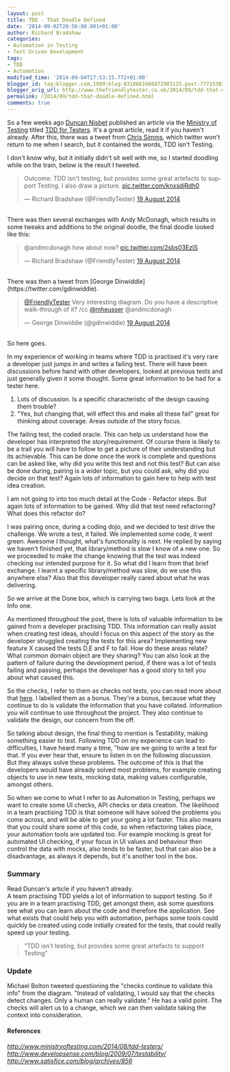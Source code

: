 ```yaml
---
layout: post
title: TDD - That Doodle Defined
date: '2014-09-02T20:56:00.001+01:00'
author: Richard Bradshaw
categories:
- Automation in Testing
- Test Driven Development
tags:
- TDD
- Automation
modified_time: '2014-09-04T17:53:15.772+01:00'
blogger_id: tag:blogger.com,1999:blog-8318661666872903125.post-7771538339050672032
blogger_orig_url: http://www.thefriendlytester.co.uk/2014/09/tdd-that-doodle-defined.html
permalink: /2014/09/tdd-that-doodle-defined.html
comments: true
---
```


So a few weeks ago [Duncan Nisbet](https://twitter.com/DuncNisbet) published an article via the [Ministry of Testing](http://www.ministryoftesting.com/) titled [TDD for Testers](http://www.ministryoftesting.com/2014/08/tdd-testers/). It's a great article, read it if you haven't already. After this, there was a tweet from [Chris Simms](https://twitter.com/kinofrost), which twitter won't return to me when I search, but it contained the words, TDD isn't Testing.  

I don't know why, but it initially didn't sit well with me, so I started doodling while on the train, below is the result I tweeted.  

<blockquote class="twitter-tweet tw-align-center" data-lang="en-gb"><p lang="en" dir="ltr">Outcome: TDD isn&#39;t testing, but provides some great artefacts to support Testing. I also draw a picture. <a href="http://t.co/knxsdjRdh0">pic.twitter.com/knxsdjRdh0</a></p>&mdash; Richard Bradshaw (@FriendlyTester) <a href="https://twitter.com/FriendlyTester/status/501665754069368833">19 August 2014</a></blockquote>
<script async src="//platform.twitter.com/widgets.js" charset="utf-8"></script>
<br>
There was then several exchanges with Andy McDonagh, which results in some tweaks and additions to the original doodle, the final doodle looked like this:  

<blockquote class="twitter-tweet tw-align-center" data-lang="en-gb"><p lang="en" dir="ltr">@andmcdonagh how about now? <a href="http://t.co/2sbs03EzlS">pic.twitter.com/2sbs03EzlS</a></p>&mdash; Richard Bradshaw (@FriendlyTester) <a href="https://twitter.com/FriendlyTester/status/501706686550134784">19 August 2014</a></blockquote>
<script async src="//platform.twitter.com/widgets.js" charset="utf-8"></script>
<br>
There was then a tweet from [George Dinwiddle](https://twitter.com/gdinwiddie).  

<blockquote class="twitter-tweet tw-align-center" data-lang="en-gb"><p lang="en" dir="ltr"><a href="https://twitter.com/FriendlyTester">@FriendlyTester</a> Very interesting diagram. Do you have a descriptive walk-through of it? /cc <a href="https://twitter.com/mheusser">@mheusser</a> @andmcdonagh</p>&mdash; George Dinwiddie (@gdinwiddie) <a href="https://twitter.com/gdinwiddie/status/501707285337763840">19 August 2014</a></blockquote>

<br>
So here goes.  

In my experience of working in teams where TDD is practised it's very rare a developer just jumps in and writes a failing test. There will have been discussions before hand with other developers, looked at previous tests and just generally given it some thought. Some great information to be had for a tester here.  

1) Lots of discussion. Is a specific characteristic of the design causing them trouble?  
2) "Yes, but changing that, will effect this and make all these fail" great for thinking about coverage. Areas outside of the story focus.  

The failing test, the coded oracle. This can help us understand how the developer has interpreted the story/requirement. Of course there is likely to be a trail you will have to follow to get a picture of their understanding but its achievable. This can be done once the work is complete and questions can be asked like, why did you write this test and not this test? But can also be done during, pairing is a wider topic, but you could ask, why did you decide on that test? Again lots of information to gain here to help with test idea creation.  

I am not going to into too much detail at the Code - Refactor steps. But again lots of information to be gained. Why did that test need refactoring? What does this refactor do?  

I was pairing once, during a coding dojo, and we decided to test drive the challenge. We wrote a test, it failed. We implemented some code, it went green. Awesome I thought, what's functionality is next. He replied by saying we haven't finished yet, that library/method is slow I know of a new one. So we proceeded to make the change knowing that the test was indeed checking our intended purpose for it. So what did I learn from that brief exchange. I learnt a specific library/method was slow, do we use this anywhere else? Also that this developer really cared about what he was delivering.  

So we arrive at the Done box, which is carrying two bags. Lets look at the Info one.  

As mentioned throughout the post, there is lots of valuable information to be gained from a developer practising TDD. This information can really assist when creating test ideas, should I focus on this aspect of the story as the developer struggled creating the tests for this area? Implementing new feature X caused the tests D,E and F to fail. How do these areas relate? What common domain object are they sharing? You can also look at the pattern of failure during the development period, if there was a lot of tests failing and passing, perhaps the developer has a good story to tell you about what caused this.  

So the checks, I refer to them as checks not tests, you can read more about that [here](http://www.satisfice.com/blog/archives/856). I labelled them as a bonus. They're a bonus, because what they continue to do is validate the information that you have collated. information you will continue to use throughout the project. They also continue to validate the design, our concern from the off.  

So talking about design, the final thing to mention is Testability, making something easier to test. Following TDD on my experience can lead to difficulties, I have heard many a time, "how are we going to write a test for that. If you ever hear that, ensure to listen in on the following discussion. But they always solve these problems. The outcome of this is that the developers would have already solved most problems, for example creating objects to use in new tests, mocking data, making values configurable, amongst others.  

So when we come to what I refer to as Automation in Testing, perhaps we want to create some UI checks, API checks or data creation. The likelihood in a team practising TDD is that someone will have solved the problems you come across, and will be able to get your going a lot faster. This also means that you could share some of this code, so when refactoring takes place, your automation tools are updated too. For example mocking is great for automated UI checking, if your focus in UI values and behaviour then control the data with mocks, also tends to be faster, but that can also be a disadvantage, as always it depends, but it's another tool in the box.  

### Summary 
Read Duncan's article if you haven't already.  
A team practising TDD yields a lot of information to support testing. So if you are in a team practising TDD, get amongst them, ask some questions see what you can learn about the code and therefore the application. See what exists that could help you with automation, perhaps some tools could quickly be created using code initially created for the tests, that could really speed up your testing.  

> "TDD isn't testing, but provides some great artefacts to support Testing"

### Update
Michael Bolton tweeted questioning the "checks continue to validate this info" from the diagram. "Instead of validating, I would say that the checks detect changes. Only a human can really validate." He has a valid point. The checks will alert us to a change, which we can then validate taking the context into consideration.

#### References
*http://www.ministryoftesting.com/2014/08/tdd-testers/*  
*http://www.developsense.com/blog/2009/07/testability/*  
*http://www.satisfice.com/blog/archives/856*